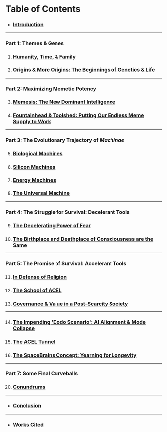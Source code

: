# Table of Contents

* ### [Introduction](introduction.md)

***

### Part 1: Themes & Genes

1. ### [Humanity, Time, & Family](part-1.-themes-and-genes/chapter-1-humanity-time-and-family.md)
2. ### [Origins & More Origins: The Beginnings of Genetics & Life](part-1.-themes-and-genes/chapter-2-origins-and-more-origins-the-beginnings-of-genetics-and-life.md)

***

### Part 2: Maximizing Memetic Potency&#x20;

3. ### [Memesis: The New Dominant Intelligence](part-2.-maximizing-memetic-potency/chapter-3-the-dominance-duration-and-delicacy-of-the-new-memetic.md)
4. ### [Fountainhead & Toolshed: Putting Our Endless Meme Supply to Work](chapter-4-fountainhead-and-toolshed-a-theoretical-inquiry-into-why-intelligence-and-agency.md)

***

### Part 3: The Evolutionary Trajectory of _Machinae_

5. ### [Biological Machines](part-3.-the-evolutionary-trajectory-of-machinae/chapter-5-biological-machines.md)
6. ### [Silicon Machines](part-3.-the-evolutionary-trajectory-of-machinae/chapter-6-silicon-machines.md)
7. ### [Energy Machines](part-3.-the-evolutionary-trajectory-of-machinae/chapter-7-energy-machines.md)
8. ### [The Universal Machine](part-3.-the-evolutionary-trajectory-of-machinae/chapter-8-the-universal-machine.md)

***

### Part 4: The Struggle for Survival: Decelerant Tools

9. ### [The Decelerating Power of Fear](part-4-the-struggle-for-survival-decelerant-tools/chapter-9-the-decelerating-power-of-fear.md)
10. ### [The Birthplace and Deathplace of Consciousness are the Same](part-4-the-struggle-for-survival-decelerant-tools/chapter-10-the-birthplace-and-deathplace-of-consciousness-are-the-same.md)

***

### Part 5: The Promise of Survival: Accelerant Tools

11. ### [In Defense of Religion](part-5-the-promise-of-survival-accelerant-tools/chapter-11-in-defense-of-religion.md)
12. ### [The School of ACEL](part-5-the-promise-of-survival-accelerant-tools/chapter-12-the-school-of-acel.md)
13. ### [Governance & Value in a Post-Scarcity Society](part-5-the-promise-of-survival-accelerant-tools/chapter-13-governance-and-value-in-a-post-scarcity-society.md)

***

14. ### [The Impending 'Dodo Scenario': AI Alignment & Mode Collapse](part-6-getting-the-machines-out-and-getting-us-out/chapter-14-the-impending-dodo-scenario-ai-alignment-and-mode-collapse.md)
15. ### [The ACEL Tunnel](https://app.gitbook.com/o/UlqoFhhe4KjhuaAS0L1x/s/rADt6z1pNFyzPdYSLgbc/)
16. ### [The SpaceBrains Concept: Yearning for Longevity](part-6-getting-the-machines-out-and-getting-us-out/chapter-16-the-spacebrains-concept.md)&#x20;

***

### Part 7: Some Final Curveballs

20. ### &#x20;[Conundrums](part-7-some-final-curveballs/chapter-17-conundrums.md)

***

* ### [Conclusion](conclusion/chapter-22-conclusion.md)

***

* ### [Works Cited](works-cited/citations.md)
